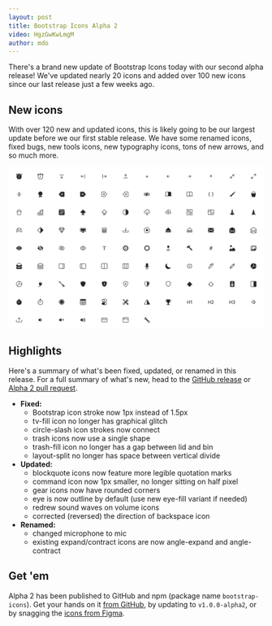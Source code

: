 ```yaml
---
layout: post
title: Bootstrap Icons Alpha 2
video: HgzGwKwLmgM
author: mdo
---
```


There's a brand new update of Bootstrap Icons today with our second alpha release! We've updated nearly 20 icons and added over 100 new icons since our last release just a few weeks ago.

## New icons

With over 120 new and updated icons, this is likely going to be our largest update before we our first stable release. We have some renamed icons, fixed bugs, new tools icons, new typography icons, tons of new arrows, and so much more.

[![New icons in Alpha 2](/assets/img/2019/12/bootstrap-icons-alpha2-new.png)](https://icons.getbootstrap.com/)

## Highlights

Here's a summary of what's been fixed, updated, or renamed in this release. For a full summary of what's new, head to the [GitHub release](https://github.com/twbs/icons/releases/tag/v1.0.0-alpha2) or [Alpha 2 pull request](https://github.com/twbs/icons/pull/78).

- **Fixed:**
  - Bootstrap icon stroke now 1px instead of 1.5px
  - tv-fill icon no longer has graphical glitch
  - circle-slash icon strokes now connect
  - trash icons now use a single shape
  - trash-fill icon no longer has a gap between lid and bin
  - layout-split no longer has space between vertical divide
- **Updated:**
  - blockquote icons now feature more legible quotation marks
  - command icon now 1px smaller, no longer sitting on half pixel
  - gear icons now have rounded corners
  - eye is now outline by default (use new eye-fill variant if needed)
  - redrew sound waves on volume icons
  - corrected (reversed) the direction of backspace icon
- **Renamed:**
  - changed microphone to mic
  - existing expand/contract icons are now angle-expand and angle-contract

## Get 'em

Alpha 2 has been published to GitHub and npm (package name `bootstrap-icons`). Get your hands on it [from GitHub](https://github.com/twbs/icons/releases), by updating to `v1.0.0-alpha2`, or by snagging the [icons from Figma](https://www.figma.com/file/0xfDVFogWu6g15bVOvBzxS/Bootstrap-Icons-v1.0.0-alpha2).
